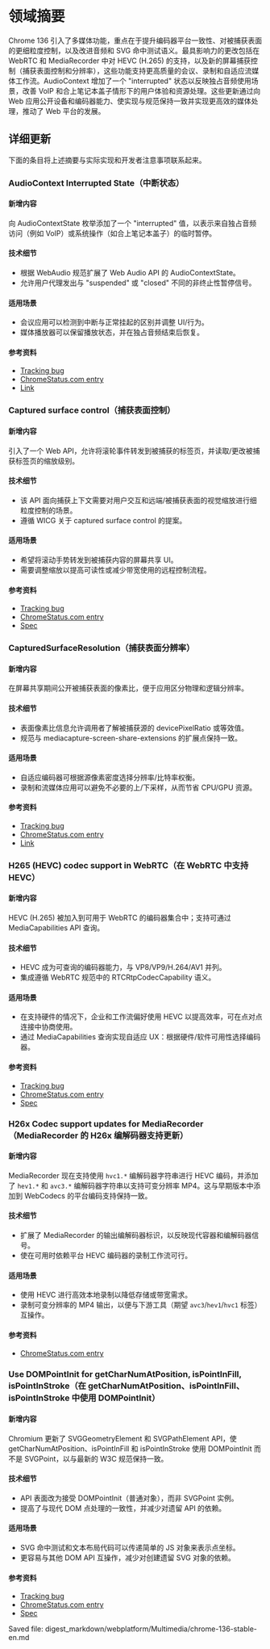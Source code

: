 # 领域摘要

Chrome 136 引入了多媒体功能，重点在于提升编码器平台一致性、对被捕获表面的更细粒度控制，以及改进音频和 SVG 命中测试语义。最具影响力的更改包括在 WebRTC 和 MediaRecorder 中对 HEVC (H.265) 的支持，以及新的屏幕捕获控制（捕获表面控制和分辨率），这些功能支持更高质量的会议、录制和自适应流媒体工作流。AudioContext 增加了一个 "interrupted" 状态以反映独占音频使用场景，改善 VoIP 和合上笔记本盖子情形下的用户体验和资源处理。这些更新通过向 Web 应用公开设备和编码器能力、使实现与规范保持一致并实现更高效的媒体处理，推动了 Web 平台的发展。

## 详细更新

下面的条目将上述摘要与实际实现和开发者注意事项联系起来。

### AudioContext Interrupted State（中断状态）

#### 新增内容
向 AudioContextState 枚举添加了一个 "interrupted" 值，以表示来自独占音频访问（例如 VoIP）或系统操作（如合上笔记本盖子）的临时暂停。

#### 技术细节
- 根据 WebAudio 规范扩展了 Web Audio API 的 AudioContextState。
- 允许用户代理发出与 "suspended" 或 "closed" 不同的非终止性暂停信号。

#### 适用场景
- 会议应用可以检测到中断与正常挂起的区别并调整 UI/行为。
- 媒体播放器可以保留播放状态，并在独占音频结束后恢复。

#### 参考资料
- [Tracking bug](https://bugs.chromium.org/p/chromium/issues/detail?id=374805121)
- [ChromeStatus.com entry](https://chromestatus.com/feature/5087843301908480)
- [Link](https://webaudio.github.io/web-audio-api/#AudioContextState)

### Captured surface control（捕获表面控制）

#### 新增内容
引入了一个 Web API，允许将滚轮事件转发到被捕获的标签页，并读取/更改被捕获标签页的缩放级别。

#### 技术细节
- 该 API 面向捕获上下文需要对用户交互和远端/被捕获表面的视觉缩放进行细粒度控制的场景。
- 遵循 WICG 关于 captured surface control 的提案。

#### 适用场景
- 希望将滚动手势转发到被捕获内容的屏幕共享 UI。
- 需要调整缩放以提高可读性或减少带宽使用的远程控制流程。

#### 参考资料
- [Tracking bug](https://bugs.chromium.org/p/chromium/issues/detail?id=1466247)
- [ChromeStatus.com entry](https://chromestatus.com/feature/5064816815276032)
- [Spec](https://wicg.github.io/captured-surface-control/)

### CapturedSurfaceResolution（捕获表面分辨率）

#### 新增内容
在屏幕共享期间公开被捕获表面的像素比，便于应用区分物理和逻辑分辨率。

#### 技术细节
- 表面像素比信息允许调用者了解被捕获源的 devicePixelRatio 或等效值。
- 规范与 mediacapture-screen-share-extensions 的扩展点保持一致。

#### 适用场景
- 自适应编码器可根据源像素密度选择分辨率/比特率权衡。
- 录制和流媒体应用可以避免不必要的上/下采样，从而节省 CPU/GPU 资源。

#### 参考资料
- [Tracking bug](https://bugs.chromium.org/p/chromium/issues/detail?id=383946052)
- [ChromeStatus.com entry](https://chromestatus.com/feature/5100866324422656)
- [Link](https://w3c.github.io/mediacapture-screen-share-extensions/#capturedsurfaceresolution)

### H265 (HEVC) codec support in WebRTC（在 WebRTC 中支持 HEVC）

#### 新增内容
HEVC (H.265) 被加入到可用于 WebRTC 的编码器集合中；支持可通过 MediaCapabilities API 查询。

#### 技术细节
- HEVC 成为可查询的编码器能力，与 VP8/VP9/H.264/AV1 并列。
- 集成遵循 WebRTC 规范中的 RTCRtpCodecCapability 语义。

#### 适用场景
- 在支持硬件的情况下，企业和工作流偏好使用 HEVC 以提高效率，可在点对点连接中协商使用。
- 通过 MediaCapabilities 查询实现自适应 UX：根据硬件/软件可用性选择编码器。

#### 参考资料
- [Tracking bug](https://bugs.chromium.org/p/chromium/issues/detail?id=391903235)
- [ChromeStatus.com entry](https://chromestatus.com/feature/5104835309936640)
- [Spec](https://www.w3.org/TR/webrtc/#dom-rtcrtpcodeccapability)

### H26x Codec support updates for MediaRecorder（MediaRecorder 的 H26x 编解码器支持更新）

#### 新增内容
MediaRecorder 现在支持使用 `hvc1.*` 编解码器字符串进行 HEVC 编码，并添加了 `hev1.*` 和 `avc3.*` 编解码器字符串以支持可变分辨率 MP4。这与早期版本中添加到 WebCodecs 的平台编码支持保持一致。

#### 技术细节
- 扩展了 MediaRecorder 的输出编解码器标识，以反映现代容器和编解码器信号。
- 使在可用时依赖平台 HEVC 编码器的录制工作流可行。

#### 适用场景
- 使用 HEVC 进行高效本地录制以降低存储或带宽需求。
- 录制可变分辨率的 MP4 输出，以便与下游工具（期望 `avc3`/`hev1`/`hvc1` 标签）互操作。

#### 参考资料
- [ChromeStatus.com entry](https://chromestatus.com/feature/5103892473503744)

### Use DOMPointInit for getCharNumAtPosition, isPointInFill, isPointInStroke（在 getCharNumAtPosition、isPointInFill、isPointInStroke 中使用 DOMPointInit）

#### 新增内容
Chromium 更新了 SVGGeometryElement 和 SVGPathElement API，使 getCharNumAtPosition、isPointInFill 和 isPointInStroke 使用 DOMPointInit 而不是 SVGPoint，以与最新的 W3C 规范保持一致。

#### 技术细节
- API 表面改为接受 DOMPointInit（普通对象），而非 SVGPoint 实例。
- 提高了与现代 DOM 点处理的一致性，并减少对遗留 API 的依赖。

#### 适用场景
- SVG 命中测试和文本布局代码可以传递简单的 JS 对象来表示点坐标。
- 更容易与其他 DOM API 互操作，减少对创建遗留 SVG 对象的依赖。

#### 参考资料
- [Tracking bug](https://bugs.chromium.org/p/chromium/issues/detail?id=40572887)
- [ChromeStatus.com entry](https://chromestatus.com/feature/5084627093929984)
- [Spec](https://www.w3.org/TR/SVG2/types.html#InterfaceDOMPointInit)

Saved file:
digest_markdown/webplatform/Multimedia/chrome-136-stable-en.md